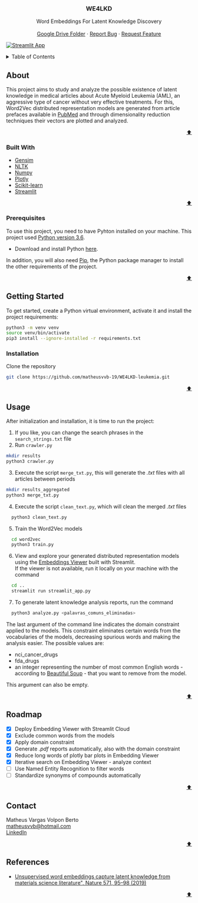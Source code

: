 <div id="top"></div>

<!-- PROJECT LOGO -->
<br />
<div align="center">
  <h3 align="center">WE4LKD</h3>

  <p align="center">
    Word Embeddings For Latent Knowledge Discovery
    <br />
    <br />
    <a href="https://drive.google.com/drive/folders/1Fq5HkZx8DmWWAXnhkYSuX7r_GZjd6jGh?usp=sharing">Google Drive Folder</a>
    ·
    <a href="https://github.com/matheusvvb-19/WE4LKD-leukemia_w2v/issues">Report Bug</a>
    ·
    <a href="https://github.com/matheusvvb-19/WE4LKD-leukemia_w2v/issues">Request Feature</a>
  </p>
</div>

[![Streamlit App](https://static.streamlit.io/badges/streamlit_badge_black_white.svg)](https://matheusvvb-19-we4lkd-leukemia-w2v-home-9w09vg.streamlit.app/)

<!-- CONTENTS -->
<details>
  <summary>Table of Contents</summary>
  <ol>
    <li>
      <a href="#about">About</a>
      <ul>
        <li><a href="#built-with">Built With</a></li>
      </ul>
    </li>
    <li>
      <a href="#getting-started">Getting Started</a>
      <ul>
        <li><a href="#prerequisites">Prerequisites</a></li>
        <li><a href="#installation">Installation</a></li>
      </ul>
    </li>
    <li><a href="#usage">Usage</a></li>
    <li><a href="#roadmap">Roadmap</a></li>
    <li><a href="#contact">Contact</a></li>
    <li><a href="#references">References</a></li>
  </ol>
</details>


<!-- ABOUT -->
## About

This project aims to study and analyze the possible existence of latent knowledge in medical articles about Acute Myeloid Leukemia (AML), an aggressive type of cancer without very effective treatments. For this, Word2Vec distributed representation models are generated from article prefaces available in [PubMed](https://pubmed.ncbi.nlm.nih.gov/) and through dimensionality reduction techniques their vectors are plotted and analyzed.

<p align="right"><a href="#top">⬆️</a></p>


### Built With

* [Gensim](https://radimrehurek.com/gensim/)
* [NLTK](https://www.nltk.org/)
* [Numpy](https://numpy.org/)
* [Plotly](https://plotly.com/)
* [Scikit-learn](https://scikit-learn.org/stable/)
* [Streamlit](https://streamlit.io/)

<p align="right"><a href="#top">⬆️</a></p>


### Prerequisites

To use this project, you need to have Pyhton installed on your machine. This project used [Python version 3.6](https://www.python.org/downloads/release/python-360/).
* Download and install Python [here](https://www.python.org/downloads/).

In addition, you will also need [Pip](https://pypi.org/project/pip/), the Python package manager to install the other requirements of the project.

<p align="right"><a href="#top">⬆️</a></p>

<!-- INICIALIZAÇÃO -->
## Getting Started

To get started, create a Python virtual environment, activate it and install the project requirements:
```sh
python3 -m venv venv
source venv/bin/activate
pip3 install --ignore-installed -r requirements.txt
```

### Installation

Clone the repository
```sh
git clone https://github.com/matheusvvb-19/WE4LKD-leukemia.git
```

<p align="right"><a href="#top">⬆️</a></p>



<!-- USAGE -->
## Usage

After initialization and installation, it is time to run the project:
1. If you like, you can change the search phrases in the `search_strings.txt` file
2. Run `crawler.py`
  ```sh
  mkdir results
  python3 crawler.py
  ```
3. Execute the script `merge_txt.py`, this will generate the _.txt_ files with all articles between periods
  ```sh
  mkdir results_aggregated
  python3 merge_txt.py
  ```
4. Execute the script `clean_text.py`, which will clean the merged _.txt_ files
```sh
  python3 clean_text.py
```
5. Train the Word2Vec models
```sh
  cd word2vec
  python3 train.py
```
6. View and explore your generated distributed representation models using the [Embeddings Viewer](https://share.streamlit.io/matheusvvb-19/we4lkd-leukemia_w2v/main) built with Streamlit.<br> If the viewer is not available, run it locally on your machine with the command
```sh
  cd ..
  streamlit run streamlit_app.py
```
7. To generate latent knowledge analysis reports, run the command
```sh
  python3 analyze.py <palavras_comuns_eliminadas>
```
The last argument of the command line indicates the domain constraint applied to the models. This constraint eliminates certain words from the vocabularies of the models, decreasing spurious words and making the analysis easier. The possible values are:
* nci_cancer_drugs
* fda_drugs
* an integer representing the number of most common English words - according to [Beautiful Soup](https://norvig.com/ngrams/count_1w.txt) - that you want to remove from the model.

This argument can also be empty.

<p align="right"><a href="#top">⬆️</a></p>


<!-- ROADMAP -->
## Roadmap

- [x] Deploy Embedding Viewer with Streamlit Cloud
- [x] Exclude common words from the models
- [x] Apply domain constraint
- [x] Generate _.pdf_ reports automatically, also with the domain constraint
- [x] Reduce long words of plotly bar plots in Embedding Viewer
- [x] Iterative search on Embedding Viewer - analyze context
- [ ] Use Named Entity Recognition to filter words
- [ ] Standardize synonyms of compounds automatically

<p align="right"><a href="#top">⬆️</a></p>


<!-- CONTACT -->
## Contact

Matheus Vargas Volpon Berto<br>
matheusvvb@hotmail.com<br>
[LinkedIn](https://www.linkedin.com/in/matheus-volpon/)

<p align="right"><a href="#top">⬆️</a></p>


<!-- REFERENCES -->
## References

* [Unsupervised word embeddings capture latent knowledge from materials science literature", Nature 571, 95–98 (2019)](https://github.com/materialsintelligence/mat2vec)

<p align="right"><a href="#top">⬆️</a></p>
